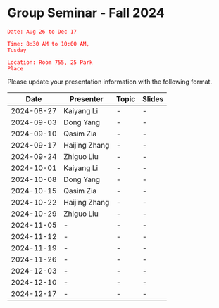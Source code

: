 # Group Seminar - Fall 2024

<code style="color : red">Date: Aug 26 to Dec 17</code>

<code style="color : red">Time: 8:30 AM to 10:00 AM, Tusday</code>

<code style="color : red">Location: Room 755, 25 Park Place</code>

Please update your presentation information with the following format.

| Date  | Presenter | Topic | Slides |
| ------------- | ------------- | ------------- | ------------- | 
|2024-08-27  | Kaiyang Li  | - | - | - | - | - |
|2024-09-03  | Dong Yang  | - | - | - | - | - |
|2024-09-10  | Qasim Zia | - | - | - | - | - |
|2024-09-17  | Haijing Zhang | - | - | - | - | - |
|2024-09-24  | Zhiguo Liu | - | - | - | - | - |
|2024-10-01  | Kaiyang Li  | - | - | - | - | - |
|2024-10-08  | Dong Yang  | - | - | - | - | - |
|2024-10-15  | Qasim Zia   | - | - | - | - | - |
|2024-10-22  | Haijing Zhang  | - | - | - | - | - |
|2024-10-29  | Zhiguo Liu   | - | - | - | - | - |
|2024-11-05  | -  | - | - | - | - | - |
|2024-11-12  | -  | - | - | - | - | - |
|2024-11-19  | -  | - | - | - | - | - |
|2024-11-26  | -  | - | - | - | - | - |
|2024-12-03  | -  | - | - | - | - | - |
|2024-12-10  | -  | - | - | - | - | - |
|2024-12-17  | -  | - | - | - | - | - |


